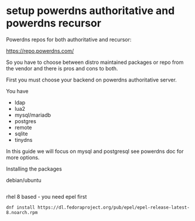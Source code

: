 # setup powerdns authoritative and powerdns recursor


Powerdns repos for both authoritative and recursor:

https://repo.powerdns.com/


So you have to choose between distro maintained packages or repo from the vendor 
and there is pros and cons to both.


First you must choose your backend on powerdns authoritative server.

You have

- ldap
- lua2
- mysql/mariadb
- postgres
- remote
- sqlite
- tinydns


In this guide we will focus on mysql and postgresql see powerdns doc for more options.

Installing the packages

debian/ubuntu

```
```
rhel 8 based - you need epel first

```
dnf install https://dl.fedoraproject.org/pub/epel/epel-release-latest-8.noarch.rpm
```

